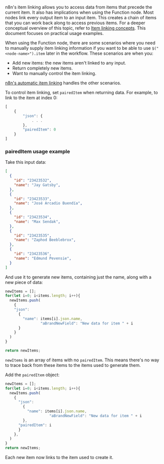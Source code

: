 n8n's item linking allows you to access data from items that precede the current item. It also has implications when using the Function node. Most nodes link every output item to an input item. This creates a chain of items that you can work back along to access previous items. For a deeper conceptual overview of this topic, refer to [Item linking concepts](/data/data-mapping/data-item-linking/item-linking-concepts). This document focuses on practical usage examples.

When using the Function node, there are some scenarios where you need to manually supply item linking information if you want to be able to use `$("<node-name>").item` later in the workflow. These scenarios are when you:

* Add new items: the new items aren't linked to any input.
* Return completely new items.
* Want to manually control the item linking.

[n8n's automatic item linking](/data/data-mapping/data-item-linking/item-linking-concepts/) handles the other scenarios.

To control item linking, set `pairedItem` when returning data. For example, to link to the item at index 0:

```js
[
	{
		"json": {
			. . . 
		},
		"pairedItem": 0
	}
]
```


### pairedItem usage example

Take this input data:

```json
[
  {
    "id": "23423532",
    "name": "Jay Gatsby",
  },
  {
    "id": "23423533",
    "name": "José Arcadio Buendía",
  },
  {
    "id": "23423534",
    "name": "Max Sendak",
  },
  {
    "id": "23423535",
    "name": "Zaphod Beeblebrox",
  },
  {
    "id": "23423536",
    "name": "Edmund Pevensie",
  }
]
```

And use it to generate new items, containing just the name, along with a new piece of data:

```js
newItems = [];
for(let i=0; i<items.length; i++){
  newItems.push(
    {
    "json":
      {
        "name": items[i].json.name,
				"aBrandNewField": "New data for item " + i
      }
    }
  )
}

return newItems;
```

`newItems` is an array of items with no `pairedItem`. This means there's no way to trace back from these items to the items used to generate them.

Add the `pairedItem` object:

```js
newItems = [];
for(let i=0; i<items.length; i++){
  newItems.push(
    {
      "json":
        {
          "name": items[i].json.name,
					"aBrandNewField": "New data for item " + i
        },
      "pairedItem": i
      }
    },    
  )
}
return newItems;
```

Each new item now links to the item used to create it.
